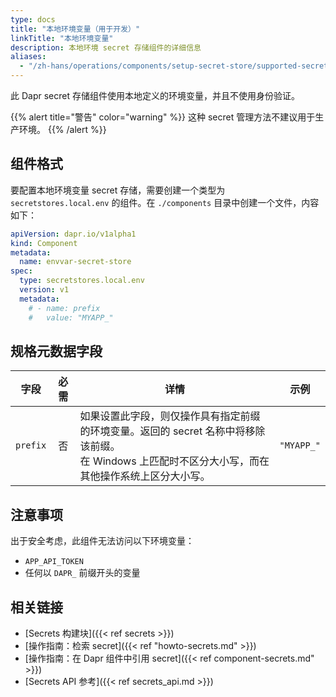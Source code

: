 ```yaml
---
type: docs
title: "本地环境变量（用于开发）"
linkTitle: "本地环境变量"
description: 本地环境 secret 存储组件的详细信息
aliases:
  - "/zh-hans/operations/components/setup-secret-store/supported-secret-stores/envvar-secret-store/"
---
```


此 Dapr secret 存储组件使用本地定义的环境变量，并且不使用身份验证。

{{% alert title="警告" color="warning" %}}
这种 secret 管理方法不建议用于生产环境。
{{% /alert %}}

## 组件格式

要配置本地环境变量 secret 存储，需要创建一个类型为 `secretstores.local.env` 的组件。在 `./components` 目录中创建一个文件，内容如下：

```yaml
apiVersion: dapr.io/v1alpha1
kind: Component
metadata:
  name: envvar-secret-store
spec:
  type: secretstores.local.env
  version: v1
  metadata:
    # - name: prefix
    #   value: "MYAPP_"
```

## 规格元数据字段

| 字段 | 必需 | 详情 | 示例 |
|-------|:--------:|---------|---------|
| `prefix` | 否  | 如果设置此字段，则仅操作具有指定前缀的环境变量。返回的 secret 名称中将移除该前缀。<br>在 Windows 上匹配时不区分大小写，而在其他操作系统上区分大小写。 | `"MYAPP_"`

## 注意事项

出于安全考虑，此组件无法访问以下环境变量：

- `APP_API_TOKEN`
- 任何以 `DAPR_` 前缀开头的变量

## 相关链接
- [Secrets 构建块]({{< ref secrets >}})
- [操作指南：检索 secret]({{< ref "howto-secrets.md" >}})
- [操作指南：在 Dapr 组件中引用 secret]({{< ref component-secrets.md" >}})
- [Secrets API 参考]({{< ref secrets_api.md >}})
